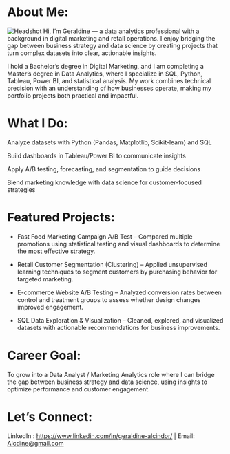 
# About Me:

![Headshot](https://github.com/user-attachments/assets/92858994-85c9-4188-bac2-391f3da400e9)
Hi, I’m Geraldine — a data analytics professional with a background in digital marketing and retail operations. I enjoy bridging the gap between business strategy and data science by creating projects that turn complex datasets into clear, actionable insights.

I hold a Bachelor’s degree in Digital Marketing, and I am completing a Master’s degree in Data Analytics, where I specialize in SQL, Python, Tableau, Power BI, and statistical analysis. My work combines technical precision with an understanding of how businesses operate, making my portfolio projects both practical and impactful.
#  What I Do:

Analyze datasets with Python (Pandas, Matplotlib, Scikit-learn) and SQL

Build dashboards in Tableau/Power BI to communicate insights

Apply A/B testing, forecasting, and segmentation to guide decisions

Blend marketing knowledge with data science for customer-focused strategies

# Featured Projects:

* Fast Food Marketing Campaign A/B Test – Compared multiple promotions using statistical testing and visual dashboards to determine the most effective strategy.

* Retail Customer Segmentation (Clustering) – Applied unsupervised learning techniques to segment customers by purchasing behavior for targeted marketing.

* E-commerce Website A/B Testing – Analyzed conversion rates between control and treatment groups to assess whether design changes improved engagement.

* SQL Data Exploration & Visualization – Cleaned, explored, and visualized datasets with actionable recommendations for business improvements.

# Career Goal:
To grow into a Data Analyst / Marketing Analytics role where I can bridge the gap between business strategy and data science, using insights to optimize performance and customer engagement.

# Let’s Connect:
LinkedIn : https://www.linkedin.com/in/geraldine-alcindor/
 | Email: Alcdine@gmail.com
